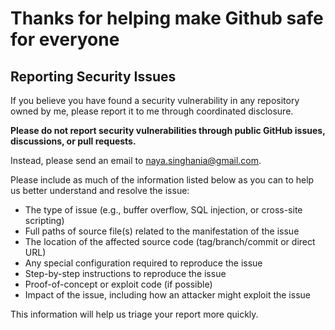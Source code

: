 # Thanks for helping make Github safe for everyone

## Reporting Security Issues

If you believe you have found a security vulnerability in any repository owned by me, please report it to me through coordinated disclosure.

**Please do not report security vulnerabilities through public GitHub issues, discussions, or pull requests.**

Instead, please send an email to naya.singhania@gmail.com.

Please include as much of the information listed below as you can to help us better understand and resolve the issue:

  * The type of issue (e.g., buffer overflow, SQL injection, or cross-site scripting)
  * Full paths of source file(s) related to the manifestation of the issue
  * The location of the affected source code (tag/branch/commit or direct URL)
  * Any special configuration required to reproduce the issue
  * Step-by-step instructions to reproduce the issue
  * Proof-of-concept or exploit code (if possible)
  * Impact of the issue, including how an attacker might exploit the issue

This information will help us triage your report more quickly.
